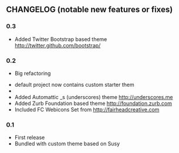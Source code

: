 CHANGELOG (notable new features or fixes)
---------

### 0.3
* Added Twitter Bootstrap based theme http://twitter.github.com/bootstrap/

### 0.2
* Big refactoring
- default project now contains custom starter them
-
- Added Automattic _s (underscores) theme http://underscores.me
- Added Zurb Foundation based theme http://foundation.zurb.com
- Included FC Webicons Set from http://fairheadcreative.com

### 0.1
* First release
* Bundled with custom theme based on Susy
